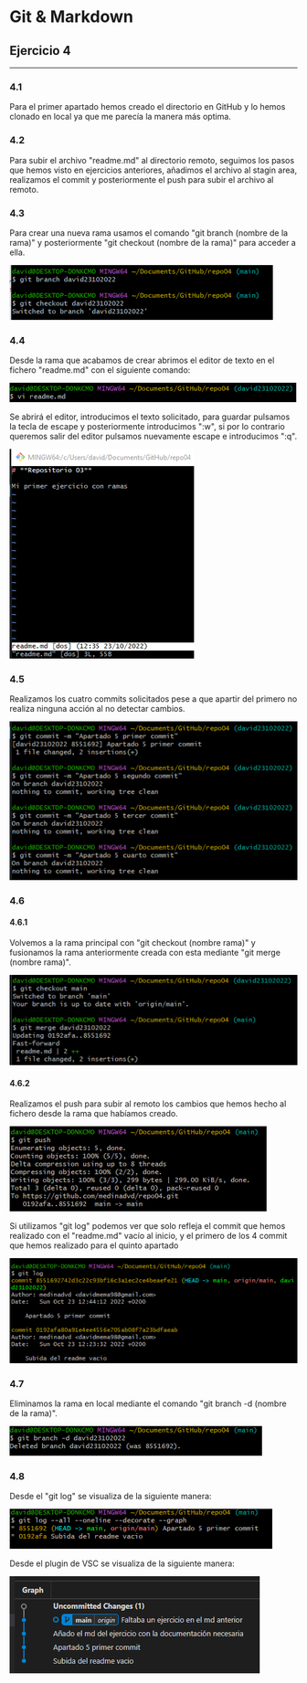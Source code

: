 # Git & Markdown

## Ejercicio 4

***

### **4.1**

Para el primer apartado hemos creado el directorio en GitHub y lo hemos clonado en local ya que me parecía la manera más optima.

### **4.2**

Para subir el archivo "readme.md" al directorio remoto, seguimos los pasos que hemos visto en ejercicios anteriores, añadimos el archivo al stagin area, realizamos el commit y posteriormente el push para subir el archivo al remoto.

### **4.3**

Para crear una nueva rama usamos el comando "git branch (nombre de la rama)" y posteriormente "git checkout (nombre de la rama)" para acceder a ella.

![Primera captura](imagenes/1.png)

### **4.4**

Desde la rama que acabamos de crear abrimos el editor de texto en el fichero "readme.md" con el siguiente comando:

![Segunda captura](imagenes/2.png)

Se abrirá el editor, introducimos el texto solicitado, para guardar pulsamos la tecla de escape y posteriormente introducimos ":w", si por lo contrario queremos salir del editor pulsamos nuevamente escape e introducimos ":q".

![Tercera captura](imagenes/3.png)

### **4.5**

Realizamos los cuatro commits solicitados pese a que apartir del primero no realiza ninguna acción al no detectar cambios.

![Cuarta captura](imagenes/4.png)

### **4.6**

#### **4.6.1**

Volvemos a la rama principal con "git checkout (nombre rama)" y fusionamos la rama anteriormente creada con esta mediante "git merge (nombre rama)".

![Quinta captura](imagenes/5.png)

#### **4.6.2**

Realizamos el push para subir al remoto los cambios que hemos hecho al fichero desde la rama que habíamos creado.

![Sexta captura](imagenes/6.png)

Si utilizamos "git log" podemos ver que solo refleja el commit que hemos realizado con el "readme.md" vacío al inicio, y el primero de los 4 commit que hemos realizado para el quinto apartado

![Séptima captura](imagenes/7.png)

### **4.7**

Eliminamos la rama en local mediante el comando "git branch -d (nombre de la rama)".

![Octava captura](imagenes/8.png)

### **4.8**

Desde el "git log" se visualiza de la siguiente manera:

![Novena captura](imagenes/9.png)

Desde el plugin de VSC se visualiza de la siguiente manera:

![Décima captura](imagenes/10.png)
